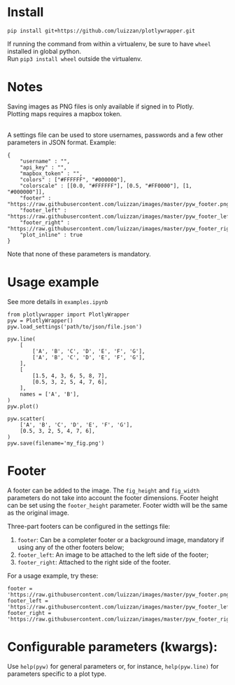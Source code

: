 # Install

`pip install git+https://github.com/luizzan/plotlywrapper.git`

If running the command from within a virtualenv, be sure to have `wheel` installed in global python.<br>
Run `pip3 install wheel` outside the virtualenv.

# Notes

Saving images as PNG files is only available if signed in to Plotly.<br>
Plotting maps requires a mapbox token.<br><br>

A settings file can be used to store usernames, passwords and a few other parameters in JSON format. Example:

```
{
	"username" : "",
	"api_key" : "",
	"mapbox_token" : "",
	"colors" : ["#FFFFFF", "#000000"],
	"colorscale" : [[0.0, "#FFFFFF"], [0.5, "#FF0000"], [1, "#000000"]],
	"footer" : "https://raw.githubusercontent.com/luizzan/images/master/pyw_footer.png",
	"footer_left" : "https://raw.githubusercontent.com/luizzan/images/master/pyw_footer_left.png",
	"footer_right" : "https://raw.githubusercontent.com/luizzan/images/master/pyw_footer_right.png",
    "plot_inline" : true
}
```

Note that none of these parameters is mandatory.

# Usage example

See more details in `examples.ipynb`

```
from plotlywrapper import PlotlyWrapper
pyw = PlotlyWrapper()
pyw.load_settings('path/to/json/file.json')

pyw.line(
    [
        ['A', 'B', 'C', 'D', 'E', 'F', 'G'],
        ['A', 'B', 'C', 'D', 'E', 'F', 'G'],
    ],
    [
        [1.5, 4, 3, 6, 5, 8, 7],
        [0.5, 3, 2, 5, 4, 7, 6],
    ],
    names = ['A', 'B'],
)
pyw.plot()

pyw.scatter(
    ['A', 'B', 'C', 'D', 'E', 'F', 'G'],
    [0.5, 3, 2, 5, 4, 7, 6],
)
pyw.save(filename='my_fig.png')

```

# Footer

A footer can be added to the image. The `fig_height` and `fig_width` parameters do not take into account the footer dimensions. Footer height can be set using the `footer_height` parameter. Footer width will be the same as the original image.

Three-part footers can be configured in the settings file:<br>
1. `footer`: Can be a completer footer or a background image, mandatory if using any of the other footers below;
2. `footer_left`: An image to be attached to the left side of the footer;
3. `footer_right`: Attached to the right side of the footer.

For a usage example, try these:
```
footer = 'https://raw.githubusercontent.com/luizzan/images/master/pyw_footer.png'
footer_left = 'https://raw.githubusercontent.com/luizzan/images/master/pyw_footer_left.png'
footer_right = 'https://raw.githubusercontent.com/luizzan/images/master/pyw_footer_right.png'
```

# Configurable parameters (kwargs):

Use `help(pyw)` for general parameters or, for instance, `help(pyw.line)` for parameters specific to a plot type.
